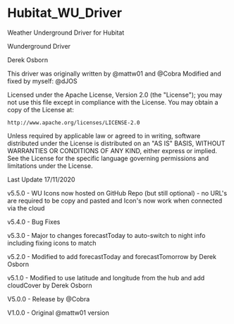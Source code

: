 # Hubitat_WU_Driver
Weather Underground Driver for Hubitat

Wunderground Driver

Derek Osborn

This driver was originally written by @mattw01 and @Cobra
Modified and fixed by myself: @dJOS

Licensed under the Apache License, Version 2.0 (the "License"); you may not use this file except
in compliance with the License. You may obtain a copy of the License at:

    http://www.apache.org/licenses/LICENSE-2.0

Unless required by applicable law or agreed to in writing, software distributed under the License is distributed
on an "AS IS" BASIS, WITHOUT WARRANTIES OR CONDITIONS OF ANY KIND, either express or implied. See the License
for the specific language governing permissions and limitations under the License.


Last Update 17/11/2020

v5.5.0 - WU Icons now hosted on GitHub Repo (but still optional) - no URL's are required to be copy and pasted and Icon's now work when connected via the cloud
 
v5.4.0 - Bug Fixes

v5.3.0 - Major to changes forecastToday to auto-switch to night info including fixing icons to match

v5.2.0 - Modified to add forecastToday and forecastTomorrow by Derek Osborn

v5.1.0 - Modified to use latitude and longitude from the hub and add cloudCover by Derek Osborn

V5.0.0 - Release by @Cobra

V1.0.0 - Original @mattw01 version


